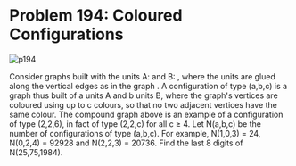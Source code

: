 # Problem 194: Coloured Configurations

![p194](img/194.gif)

Consider graphs built with the units A: and B: , where the units are
glued along the vertical edges as in the graph . A configuration of type
(a,b,c) is a graph thus built of a units A and b units B, where the
graph's vertices are coloured using up to c colours, so that no two
adjacent vertices have the same colour. The compound graph above is an
example of a configuration of type (2,2,6), in fact of type (2,2,c) for
all c ≥ 4. Let N(a,b,c) be the number of configurations of type (a,b,c).
For example, N(1,0,3) = 24, N(0,2,4) = 92928 and N(2,2,3) = 20736. Find
the last 8 digits of N(25,75,1984).